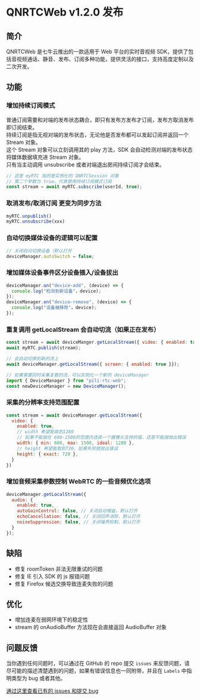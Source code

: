 # QNRTCWeb v1.2.0 发布

## 简介
QNRTCWeb 是七牛云推出的一款适用于 Web 平台的实时音视频 SDK，提供了包括音视频通话、静音、发布、订阅多种功能，提供灵活的接口，支持高度定制以及二次开发。

## 功能

### 增加持续订阅模式
普通订阅需要和对端的发布状态耦合，即只有发布方发布才订阅，发布方取消发布即订阅结束。    
持续订阅是指无视对端的发布状态，无论他是否发布都可以发起订阅并返回一个 Stream 对象。   
这个 Stream 对象可以立刻调用其的 play 方法，SDK 会自动检测对端的发布状态将媒体数据填充进 Stream 对象。  
只有当主动调用 unsubscribe 或者对端退出房间持续订阅才会结束。

```javascript
// 这里 myRTC 指的是实例化的 QNRTCSession 对象
// 第二个参数为 true，代表使用持续订阅模式订阅
const stream = await myRTC.subscribe(userId, true);
```

### 取消发布/取消订阅 更变为同步方法

```javascript
myRTC.unpublish()
myRTC.unsubscribe(xxx)
```

### 自动切换媒体设备的逻辑可以配置

```javascript
// 关闭自动切换设备（默认打开
deviceManager.autoSwitch = false;
```

### 增加媒体设备事件区分设备插入/设备拔出

```javascript
deviceManager.on("device-add", (device) => {
  console.log("检测到新设备"，device);
});
deviceManager.on("device-remove", (device) => {
  console.log("设备被移除"，device);
});
```

### 重复调用 getLocalStream 会自动切流（如果正在发布）

```javascript
const stream = await deviceManger.getLocalStream({ video: { enabled: true } });
await myRTC.publish(stream);

// 会自动切换到新的流上
await deviceManager.getLocalStream({ screen: { enabled: true }});

// 如果需要同时采集复数的流，可以实例化一个新的 deviceManager
import { DeviceManager } from "pili-rtc-web";
const newDeviceManager = new DeviceManager();
```

### 采集的分辨率支持范围配置

```javascript
const stream = await deviceManager.getLocalStream({
  video: {
    enabled: true,
    // width 希望能取到1280
    // 如果不能就在 600-1500的范围内选择一个摄像头支持的值，还是不能就抛出错误
    width: { min: 600, max: 1500, ideal: 1280 },
    // height 希望能取到720，如果失败就抛出错误
    height: { exact: 720 },
  }
})
```

### 增加音频采集参数控制 WebRTC 的一些音频优化选项

```javascript
deviceManager.getLocalStream({
  audio: {
    enabled: true,
    autoGainControl: false, // 关闭自动增益，默认打开
    echoCancellation: false, // 关闭回声消除，默认打开
    noiseSuppression: false, // 关闭噪声抑制，默认打开
  }
});
```

## 缺陷

* 修复 roomToken 非法无限重试的问题
* 修复 IE 引入 SDK 的 js 报错问题
* 修复 Firefox 候选交换导致连麦失败的问题


## 优化
* 增加连麦在弱网环境下的稳定性
* stream 的 onAudioBuffer 方法现在会直接返回 AudioBuffer 对象

## 问题反馈

当你遇到任何问题时，可以通过在 GitHub 的 repo 提交 `issues` 来反馈问题，请尽可能的描述清楚遇到的问题，如果有错误信息也一同附带，并且在 ```Labels``` 中指明类型为 bug 或者其他。

[通过这里查看已有的 issues 和提交 bug](https://github.com/pili-engineering/QNRTC-Web/issues)
